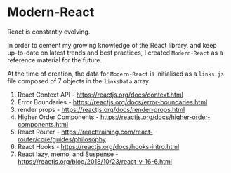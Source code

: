 # Modern-React

React is constantly evolving. 

In order to cement my growing knowledge of the React library, and keep up-to-date on latest trends and best practices, I created `Modern-React` as a reference material for the future. 

At the time of creation, the data for `Modern-React` is initialised as a `links.js` file composed of 7 objects in the `linksData` array:

1) React Context API - https://reactjs.org/docs/context.html
2) Error Boundaries - https://reactjs.org/docs/error-boundaries.html
3) render props - https://reactjs.org/docs/render-props.html
4) Higher Order Components - https://reactjs.org/docs/higher-order-components.html
5) React Router - https://reacttraining.com/react-router/core/guides/philosophy
6) React Hooks - https://reactjs.org/docs/hooks-intro.html
7) React lazy, memo, and Suspense - https://reactjs.org/blog/2018/10/23/react-v-16-6.html 


